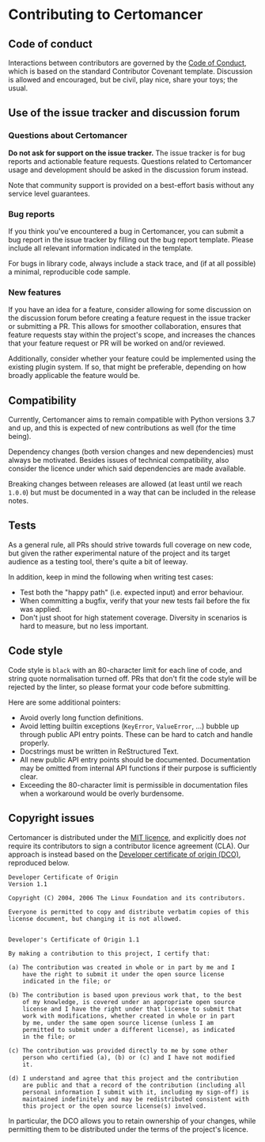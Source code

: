 # Contributing to Certomancer


## Code of conduct

Interactions between contributors are governed by the
[Code of Conduct](CODE_OF_CONDUCT.md),
which is based on the standard Contributor Covenant template. Discussion is
allowed and encouraged, but be civil, play nice, share your toys; the usual.


## Use of the issue tracker and discussion forum

### Questions about Certomancer

**Do not ask for support on the issue tracker.** The issue tracker is for bug
reports and actionable feature requests. Questions related to Certomancer usage
and development should be asked in the discussion forum instead.

Note that community support is provided on a best-effort basis without any
service level guarantees.


### Bug reports

If you think you've encountered a bug in Certomancer, you can submit 
a bug report in the issue tracker by filling out the bug report template.
Please include all relevant information indicated in the template.

For bugs in library code, always include a stack trace, and (if at all possible)
a minimal, reproducible code sample.


### New features

If you have an idea for a feature, consider allowing for some discussion on
the discussion forum before creating a feature request in the issue tracker
or submitting a PR. This allows for smoother collaboration, ensures that
feature requests stay within the project's scope, and increases the chances
that your feature request or PR will be worked on and/or reviewed.

Additionally, consider whether your feature could be implemented using the 
existing plugin system. If so, that might be preferable, depending on how
broadly applicable the feature would be.


## Compatibility

Currently, Certomancer aims to remain compatible with Python versions 3.7 and up,
and this is expected of new contributions as well (for the time being).

Dependency changes (both version changes and new dependencies) must always be
motivated. Besides issues of technical compatibility, also consider the
licence under which said dependencies are made available.

Breaking changes between releases are allowed (at least until we reach `1.0.0`) but
must be documented in a way that can be included in the release notes.

## Tests

As a general rule, all PRs should strive towards full coverage on new code, but
given the rather experimental nature of the project and its target audience
as a testing tool, there's quite a bit of leeway.

In addition, keep in mind the following when writing test cases:

 * Test both the "happy path" (i.e. expected input) and error behaviour.
 * When committing a bugfix, verify that your new tests fail before the fix
   was applied.
 * Don't just shoot for high statement coverage. Diversity in scenarios is
   hard to measure, but no less important.


## Code style

Code style is `black` with an 80-character limit for each line of code,
and string quote normalisation turned off.
PRs that don't fit the code style will be rejected by the linter, so please
format your code before submitting.

Here are some additional pointers:

 * Avoid overly long function definitions.
 * Avoid letting builtin exceptions (`KeyError`, `ValueError`, ...) bubble up
   through public API entry points. These can be hard to catch and handle properly.
 * Docstrings must be written in ReStructured Text.
 * All new public API entry points should be documented. Documentation may be
   omitted from internal API functions if their purpose is sufficiently clear.
 * Exceeding the 80-character limit is permissible in documentation files when
   a workaround would be overly burdensome.


## Copyright issues

Certomancer is distributed under the [MIT licence](LICENSE), and explicitly does
*not* require its contributors to sign a contributor licence agreement (CLA).
Our approach is instead based on the
[Developer certificate of origin (DCO)][dco], reproduced below.

[dco]: https://developercertificate.org/

```
Developer Certificate of Origin
Version 1.1

Copyright (C) 2004, 2006 The Linux Foundation and its contributors.

Everyone is permitted to copy and distribute verbatim copies of this
license document, but changing it is not allowed.


Developer's Certificate of Origin 1.1

By making a contribution to this project, I certify that:

(a) The contribution was created in whole or in part by me and I
    have the right to submit it under the open source license
    indicated in the file; or

(b) The contribution is based upon previous work that, to the best
    of my knowledge, is covered under an appropriate open source
    license and I have the right under that license to submit that
    work with modifications, whether created in whole or in part
    by me, under the same open source license (unless I am
    permitted to submit under a different license), as indicated
    in the file; or

(c) The contribution was provided directly to me by some other
    person who certified (a), (b) or (c) and I have not modified
    it.

(d) I understand and agree that this project and the contribution
    are public and that a record of the contribution (including all
    personal information I submit with it, including my sign-off) is
    maintained indefinitely and may be redistributed consistent with
    this project or the open source license(s) involved.

```

In particular, the DCO allows you to retain ownership of your changes,
while permitting them to be distributed under the terms of the project's
licence.
